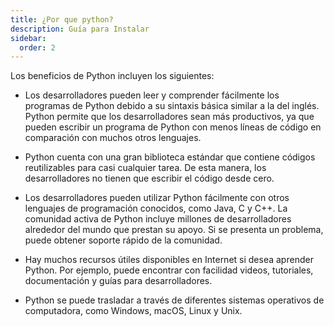 ```yaml
---
title: ¿Por que python?
description: Guía para Instalar
sidebar:
  order: 2
---
```


Los beneficios de Python incluyen los siguientes:

- Los desarrolladores pueden leer y comprender fácilmente los programas de Python debido a su sintaxis básica similar a la del inglés. 
Python permite que los desarrolladores sean más productivos, ya que pueden escribir un programa de Python con menos líneas de código en comparación con muchos otros lenguajes.

- Python cuenta con una gran biblioteca estándar que contiene códigos reutilizables para casi cualquier tarea. De esta manera, los desarrolladores no tienen que escribir el código desde cero.

- Los desarrolladores pueden utilizar Python fácilmente con otros lenguajes de programación conocidos, como Java, C y C++.
La comunidad activa de Python incluye millones de desarrolladores alrededor del mundo que prestan su apoyo. Si se presenta un problema, puede obtener soporte rápido de la comunidad.

- Hay muchos recursos útiles disponibles en Internet si desea aprender Python. Por ejemplo, puede encontrar con facilidad videos, tutoriales, documentación y guías para desarrolladores.

- Python se puede trasladar a través de diferentes sistemas operativos de computadora, como Windows, macOS, Linux y Unix.
